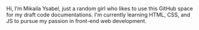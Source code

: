 Hi, I’m Mikaila Ysabel, just a random girl who likes to use this GitHub space for my draft code documentations.
I'm currently learning HTML, CSS, and JS to pursue my passion in front-end web development.
